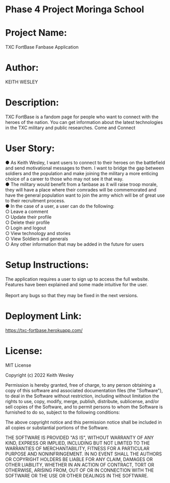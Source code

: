 # Phase 4 Project Moringa School
# Project Name:
TXC FortBase Fanbase Application
# Author:
KEITH WESLEY
# Description:
TXC FortBase is a fandom page for people who want to connect
with the heroes of the nation. You can get information about the
latest technologies in the TXC military and public researches.
Come and Connect

# User Story:
● As Keith Wesley, I want users to connect to their heroes on the battlefield and send motivational messages to them. I want to bridge the gap between soldiers and the population and make joining the military a more enticing choice of a career to those who may not see it that way.
<br>
● The military would benefit from a fanbase as it will raise troop morale, they will have a place where their comrades will be commemorated and have the general population want to join the army which will be of great use to their recruitment process.
<br>
● In the case of a user, a user can do the following:
    <br>
    ○ Leave a comment
    <br>
    ○ Update their profile
    <br>
    ○ Delete their profile
    <br>
    ○ Login and logout
    <br>
    ○ View technology and stories
    <br>
    ○ View Soldiers and generals
    <br>
    ○ Any other information that may be added in the future for users


# Setup Instructions:

The application requires a user to sign up to access the full website. Features have been explained and some made intuitive for the user.
<br>
<br>
Report any bugs so that they may be fixed in the next versions.

# Deployment Link:

https://txc-fortbase.herokuapp.com/

# License:

MIT License

Copyright (c) 2022 Keith Wesley

Permission is hereby granted, free of charge, to any person obtaining a copy
of this software and associated documentation files (the "Software"), to deal
in the Software without restriction, including without limitation the rights
to use, copy, modify, merge, publish, distribute, sublicense, and/or sell
copies of the Software, and to permit persons to whom the Software is
furnished to do so, subject to the following conditions:

The above copyright notice and this permission notice shall be included in all
copies or substantial portions of the Software.

THE SOFTWARE IS PROVIDED "AS IS", WITHOUT WARRANTY OF ANY KIND, EXPRESS OR
IMPLIED, INCLUDING BUT NOT LIMITED TO THE WARRANTIES OF MERCHANTABILITY,
FITNESS FOR A PARTICULAR PURPOSE AND NONINFRINGEMENT. IN NO EVENT SHALL THE
AUTHORS OR COPYRIGHT HOLDERS BE LIABLE FOR ANY CLAIM, DAMAGES OR OTHER
LIABILITY, WHETHER IN AN ACTION OF CONTRACT, TORT OR OTHERWISE, ARISING FROM,
OUT OF OR IN CONNECTION WITH THE SOFTWARE OR THE USE OR OTHER DEALINGS IN THE
SOFTWARE.
